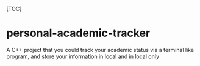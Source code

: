 

[TOC]

# personal-academic-tracker
A C++ project that you could track your academic status via a terminal like program, and store your information in local and in local only